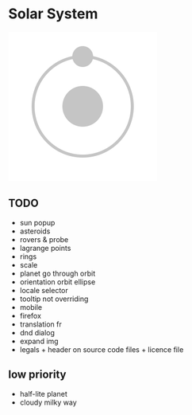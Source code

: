 # Solar System

![logo](/assets/logo.svg?raw=true)

## TODO

- sun popup
- asteroids
- rovers & probe
- lagrange points
- rings
- scale
- planet go through orbit
- orientation orbit ellipse
- locale selector
- tooltip not overriding
- mobile
- firefox
- translation fr
- dnd dialog
- expand img
- legals + header on source code files + licence file

## low priority
- half-lite planet
- cloudy milky way
